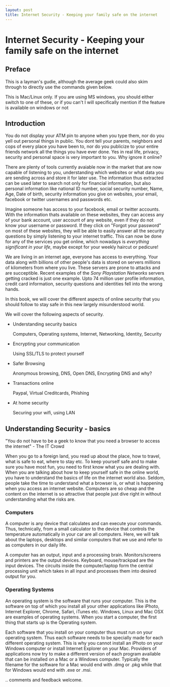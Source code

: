 ```yaml
--- 
layout: post
title: Internet Security - Keeping your family safe on the internet
---
```


# Internet Security - Keeping your family safe on the internet

## Preface
This is a layman's gudie, although the average geek could also skim through to directly use the commands given below. 

This is Mac/Linux only. If you are using MS windows, you should either switch to one of these, or if you can't I will specifically mention if the feature is available on windows or not

## Introduction

You do not display your ATM pin to anyone when you type them, nor do you yell out personal things in public. You dont tell your parents, neighbors and cops of every place you have been to, nor do you publicize to your entire friends network all the things you have ever done. Yes in real life, privacy, security and personal space is very important to you. Why ignore it online?

There are plenty of tools currently avaiable now in the market that are now capable of listening to you, understanding which websites or what data you are sending across and store it for later use. The information thus extracted can be used later to search not only for financial information, but also personal information like national ID number, social security number, Name, Age, Date of birth, security information you give on websites, your email, facebook or twitter usernames and passwords etc. 

Imagine someone has access to your facebook, email or twitter accounts. With the information thats available on these websites, they can access any of your bank account, user account  of any website, even if they do not know your username or password. If they click on "Forgot your password" on most of these websites, they will be able to easily answer all the security questions by simply listening to your internet traffic.  This can now be done for any of the services you get online, which nowadays is *everything significant in your life*, maybe except for your weekly haircut or pedicure!

We are living in an internet age, everyone has access to everything. Your data along with billions of other people's data is stored on servers millions of kilometers from where you live. These servers are prone to attacks and are succeptible. Recent examples of the *Sony Playstation Networks* servers getting cracked is just one example. Upto 74 million user profile information, credit card information, security questions and identities fell into the wrong hands. 

In this book, we will cover the different aspects of online security that you should follow to stay safe in this new largely misunderstood world.

We will cover the following aspects of security.

-    Understanding security basics

     Computers, Operating systems, Internet, Networking, Identity, Security

-    Encrypting your communication 

     Using SSL/TLS to protect yourself

-    Safer Browsing

     Anonymous browsing, DNS, Open DNS, Encrypting DNS and why?

-    Transactions online 

     Paypal, Virtual Creditcards, Phishing

-    At home security 

     Securing your wifi, using LAN

## Understanding Security - basics
"You do not have to be a geek to know that you need a browser to access the internet" - The IT Crowd

When you go to a foreign land, you read up  about the place, how to travel, what is safe to eat, where to stay etc. To keep yourself safe and to make sure you have most fun, you need to first know what you are dealing with. When you are talking about  how to keep yourself safe in the online world, you have to understand the basics of life on the internet world also. Seldom, people take the time to understand what a browser is, or what is happening when you access an internet website. Computers are so cheap and the content on the internet is so attractive that people just dive right in without understanding what the risks are.

### Computers
A computer is any device that calculates and can execute your commands. Thus, technically, from a small calculator to the device that controls the temperature automatically in your car are all computers. Here, we will talk about the laptops, desktops and similar computers that we use and refer to as computers in our daily life.

A computer has an output, input and a processing brain. Monitors/screens and printers are the output devices. Keyboard, mouse/trackpad are the input devices. The circuits inside the computer/laptop form the central processing unit which takes in all input and processes them into desired output for you.

### Operating Systems
An operating system is the software that runs your computer. This is the software on top of which you install all your other applications like iPhoto, Internet Explorer, Chrome, Safari, iTunes etc. Windows, Linux and Mac OSX are examples of operating systems. When you start a computer, the first thing that starts up is the Operating system.

Each software that you install on your computer thus must run on your operating system. Thus each software needs to be specially made for each different operating system. This is why you cannot install an iPhoto on your Windows computer or install Internet Explorer on your Mac. Providers of applications now try to make a different version of each program available that can be installed on a Mac or a Windows computer. Typically the filename for the software for a Mac would end with .dmg or .pkg while that for Windows would end with .exe or .msi.

.. comments and feedback welcome. 


